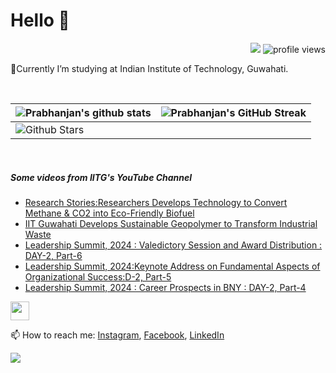 <h1> Hello 👋  </h1>
<p align='center'>
</p>
<p align="right">
  <img src="https://img.shields.io/github/forks/prabhanjan-jadhav/prabhanjan-jadhav?style=social"></img>
  <img src="https://gpvc.arturio.dev/prabhanjan-jadhav" alt="profile views">
</p>


🏫Currently I’m studying at Indian Institute of Technology, Guwahati. 


<br>

| ![Prabhanjan's github stats](https://github-readme-stats.vercel.app/api?username=prabhanjan-jadhav&show_icons=true&theme=tokyonight) | ![Prabhanjan's GitHub Streak](https://github-readme-streak-stats.herokuapp.com/?user=prabhanjan-jadhav&theme=tokyonight) |
| --- | --- |
| ![Github Stars](https://github-readme-stats.vercel.app/api?username=prabhanjan-jadhav&show_icons=true&locale=en&count_private=true&hide_rank=true&custom_title=My%20GitHub%20Stats&disable_animations=true&theme=tokyonight)

<br>


##### Some videos from IITG's YouTube Channel
<!-- YOUTUBE-VIDEOS-LIST:START -->
- [Research Stories:Researchers Develops Technology to Convert Methane &amp; CO2 into Eco-Friendly Biofuel](https://www.youtube.com/watch?v=6_AACwXBPS4)
- [IIT Guwahati Develops Sustainable Geopolymer to Transform Industrial Waste](https://www.youtube.com/watch?v=2OMR8cIl0eU)
- [Leadership Summit, 2024 : Valedictory Session and Award Distribution : DAY-2, Part-6](https://www.youtube.com/watch?v=J4cr54YCXxw)
- [Leadership Summit, 2024:Keynote Address on Fundamental Aspects of Organizational Success:D-2, Part-5](https://www.youtube.com/watch?v=y22OfGcIwDQ)
- [Leadership Summit, 2024 : Career Prospects in BNY : DAY-2, Part-4](https://www.youtube.com/watch?v=GyzIGt4MsG8)
<!-- YOUTUBE-VIDEOS-LIST:END -->
<p align="left">
<img src = "https://raw.githubusercontent.com/MartinHeinz/MartinHeinz/master/wave.gif" width = 30px>
</p>

📫 How to reach me: [Instagram](https://www.instagram.com/prabhanjanjadhav273/), [Facebook](https://www.facebook.com/profile.php?id=100075065617822), [LinkedIn](https://www.linkedin.com/in/prabhanjan-jadhav-18a176224/)

<p align="left">
  <img src="https://capsule-render.vercel.app/api?type=waving&color=gradient&height=60&section=footer&width=100"/>
</p>
<!--
**prabhanjan-jadhav/prabhanjan-jadhav** is a ✨ _special_ ✨ repository because its `README.md` (this file) appears on your GitHub profile.
